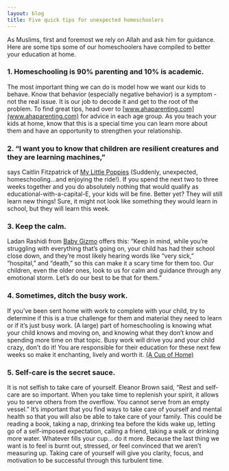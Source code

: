 ```yaml
---
layout: blog
title: Five quick tips for unexpected homeschoolers
---
```

As Muslims, first and foremost we rely on Allah and ask him for guidance. Here are some tips some of our homeschoolers have compiled to better your education at home. 

### 1. Homeschooling is 90% parenting and 10% is academic. 
The most important thing we can do is model how we want our kids to behave. Know that behavior (especially negative behavior) is a symptom - not the real issue. It is our job to decode it and get to the root of the problem. To find great tips, head over to [www.ahaparenting.com](www.ahaparenting.com) for advice in each age group. As you teach your kids at home, know that this is a special time you can learn more about them and have an opportunity to strengthen your relationship. 
### 2. “I want you to know that children are resilient creatures and they are learning machines,”
says Caitlin Fitzpatrick of [My Little Poppies](https://my-little-poppies.com/simple-homeschool-routine/?ck_subscriber_id=498817890) (Suddenly, unexpected, homeschooling...and enjoying the ride!). If you spend the next two to three weeks together and you do absolutely nothing that would qualify as educational-with-a-capital-E, your kids will be fine. Better yet? They will still learn new things! Sure, it might not look like something they would learn in school, but they will learn this week.
### 3. Keep the calm. 
Ladan Rashidi from [Baby Gizmo](https://babygizmo.com/resources-to-help-you-through-the-school-closures/) offers this: “Keep in mind, while you’re struggling with everything that’s going on, your child has had their school close down, and they’re most likely hearing words like “very sick,” “hospital,” and “death,” so this can make it a scary time for them too. Our children, even the older ones, look to us for calm and guidance through any emotional storm. Let’s do our best to be that for them.”
### 4. Sometimes, ditch the busy work. 
If you’ve been sent home with work to complete with your child, try to determine if this is a true challenge for them and material they need to learn or if it’s just busy work. (A large) part of homeschooling is knowing what your child knows and moving on, and knowing what they don’t know and spending more time on that topic. Busy work will drive you and your child crazy, don’t do it! You are responsible for their education for these next few weeks so make it enchanting, lively and worth it. [(A Cup of Home)](https://acupofhome.com/coronavirus-and-your-kids-at-home-a-homeschooling-moms-tips-on-survival/)
### 5. Self-care is the secret sauce. 
It is not selfish to take care of yourself. Eleanor Brown said, “Rest and self-care are so important. When you take time to replenish your spirit, it allows you to serve others from the overflow. You cannot serve from an empty vessel.” It’s important that you find ways to take care of yourself and mental health so that you will also be able to take care of your family.  This could be reading a book, taking a nap, drinking tea before the kids wake up, letting go of a self-imposed expectation, calling a friend, taking a walk or drinking more water. Whatever fills your cup… do it more. Because the last thing we want is to feel is burnt out, stressed, or feel convinced that we aren’t measuring up. Taking care of yourself will give you clarity, focus, and motivation to be successful through this turbulent time.
